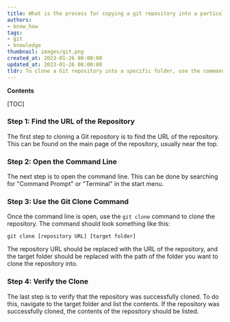 ```yaml
---
title: What is the process for copying a git repository into a particular folder?
authors:
- know_how
tags:
- git
- knowledge
thumbnail: images/git.png
created_at: 2023-01-26 00:00:00
updated_at: 2023-01-26 00:00:00
tldr: To clone a Git repository into a specific folder, use the command `git clone <repository> <folder>`.
---
```


**Contents**

[TOC]

### Step 1: Find the URL of the Repository

The first step to cloning a Git repository is to find the URL of the repository. This can be found on the main page of the repository, usually near the top.

### Step 2: Open the Command Line

The next step is to open the command line. This can be done by searching for "Command Prompt" or "Terminal" in the start menu.

### Step 3: Use the Git Clone Command

Once the command line is open, use the `git clone` command to clone the repository. The command should look something like this:

```shell
git clone [repository URL] [target folder]
```

The repository URL should be replaced with the URL of the repository, and the target folder should be replaced with the path of the folder you want to clone the repository into.

### Step 4: Verify the Clone

The last step is to verify that the repository was successfully cloned. To do this, navigate to the target folder and list the contents. If the repository was successfully cloned, the contents of the repository should be listed.
